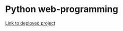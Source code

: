 # Python web-programming

[Link to deployed project](https://zhupanin-flask-application.onrender.com)